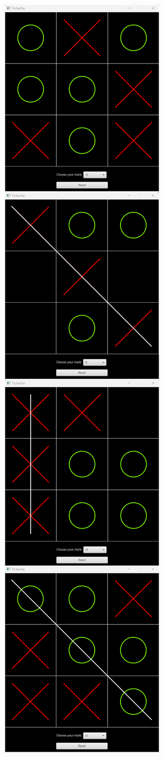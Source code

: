 ![Tic Tac Toe screenshot 1](./screenshots/tic%20tac%20toe%20screenshot%201.png)
![Tic Tac Toe screenshot 2](./screenshots/tic%20tac%20toe%20screenshot%202.png)
![Tic Tac Toe screenshot 3](./screenshots/tic%20tac%20toe%20screenshot%203.png)
![Tic Tac Toe screenshot 4](./screenshots/tic%20tac%20toe%20screenshot%204.png)
